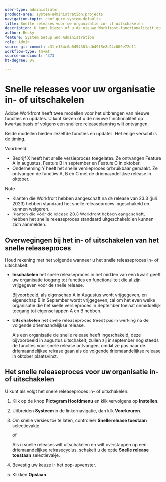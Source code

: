 ```yaml
---
user-type: administrator
product-area: system-administration;projects
navigation-topic: configure-system-defaults
title: Snelle releases voor uw organisatie in- of uitschakelen
description: U kunt kiezen of u de nieuwe Workfront-functionaliteit op maand- of kwartaalbasis wilt ontvangen.
author: Becky
feature: System Setup and Administration
role: Admin
source-git-commit: c31fe134c0a0494301adb49f5e8d14c009e72d11
workflow-type: tm+mt
source-wordcount: '373'
ht-degree: 0%

---
```


# Snelle releases voor uw organisatie in- of uitschakelen

Adobe Workfront heeft twee modellen voor het uitbrengen van nieuwe functies en updates. U kunt kiezen of u de nieuwe functionaliteit op kwartaalbasis of volgens een snellere releaseplanning wilt ontvangen.

Beide modellen bieden dezelfde functies en updates. Het enige verschil is de timing.

Voorbeeld:

* Bedrijf X heeft het snelle versieproces toegelaten. Ze ontvangen Feature A in augustus, Feature B in september en Feature C in oktober.
* Onderneming Y heeft het snelle versieproces onbruikbaar gemaakt. Ze ontvangen de functies A, B en C met de driemaandelijkse release in oktober.

>[!NOTE]
>
>* Klanten die Workfront hebben aangeschaft na de release van 23.3 (juli 2023) hebben standaard het snelle releaseproces ingeschakeld en kunnen weigeren.
>* Klanten die vóór de release 23.3 Workfront hebben aangeschaft, hebben het snelle releaseproces standaard uitgeschakeld en kunnen zich aanmelden.

## Overwegingen bij het in- of uitschakelen van het snelle releaseproces

Houd rekening met het volgende wanneer u het snelle releaseproces in- of uitschakelt:

* **Inschakelen** het snelle releaseproces in het midden van een kwart geeft uw organisatie toegang tot functies en functionaliteit die al zijn vrijgegeven voor de snelle release.

  Bijvoorbeeld, als eigenschap A in Augustus wordt vrijgegeven, en eigenschap B in September wordt vrijgegeven, zal om het even welke organisatie die het snelle versieproces in September toelaat onmiddellijk toegang tot eigenschappen A en B hebben.

* **Uitschakelen** het snelle releaseproces treedt pas in werking na de volgende driemaandelijkse release.

  Als een organisatie die snelle release heeft ingeschakeld, deze bijvoorbeeld in augustus uitschakelt, zullen zij in september nog steeds de functies voor snelle release ontvangen, omdat ze pas naar de driemaandelijkse release gaan als de volgende driemaandelijkse release in oktober plaatsvindt.

## Het snelle releaseproces voor uw organisatie in- of uitschakelen

U kunt als volgt het snelle releaseproces in- of uitschakelen:

1. Klik op de knop **Pictogram Hoofdmenu** en klik vervolgens op **Instellen**.
1. Uitbreiden **Systeem** in de linkernavigatie, dan klik **Voorkeuren**.
1. Om snelle versies toe te laten, controleer **Snelle release toestaan** selectievakje.

   of

   Als u snelle releases wilt uitschakelen en wilt overstappen op een driemaandelijkse releasecyclus, schakelt u de optie **Snelle release toestaan** selectievakje.

1. Bevestig uw keuze in het pop-upvenster.
1. Klikken **Opslaan**.
